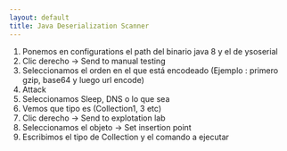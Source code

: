 ```yaml
---
layout: default
title: Java Deserialization Scanner
---
```

1. Ponemos en configurations el path del binario java 8 y el de ysoserial
2. Clic derecho -> Send to manual testing
3. Seleccionamos el orden en el que está encodeado (Ejemplo : primero gzip, base64 y luego url encode)
4. Attack
5. Seleccionamos Sleep, DNS o lo que sea
6. Vemos que tipo es (Collection1, 3 etc)
7. Clic derecho -> Send to explotation lab
8. Seleccionamos el objeto -> Set insertion point
9. Escribimos el tipo de Collection y el comando a ejecutar
